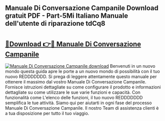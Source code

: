 ## Manuale Di Conversazione Campanile Download gratuit PDF - Part-5Mi Italiano Manuale dell'utente di riparazione tdCq8

# <h2><a href="http://dfco3u.blite.top/?on=Manuale+Di+Conversazione+Campanile">🔗Download 👉🔴 Manuale Di Conversazione Campanile</a></h2>

[![Manuale Di Conversazione Campanile download](https://i.imgur.com/lujVjoI.png)](http://dfco3u.blite.top/?on=Manuale+Di+Conversazione+Campanile)
Benvenuti in un nuovo mondo questa guida apre le porte a un nuovo mondo di possibilità con il tuo nuovo REDDDDDDD. Si prega di leggere attentamente questo manuale per ottenere il massimo dal vostro Manuale Di Conversazione Campanile. Fornisce istruzioni dettagliate su come configurare il prodotto e informazioni dettagliate su come utilizzare le sue varie funzioni e capacità. Con funzionalità come L'elenco delle funzioni, il tuo nuovo REDDDDDDD semplifica le tue attività. Siamo qui per aiutarti in ogni fase del processo Manuale Di Conversazione Campanile. Il nostro Team di assistenza clienti è a tua disposizione per tutto il tuo viaggio.
